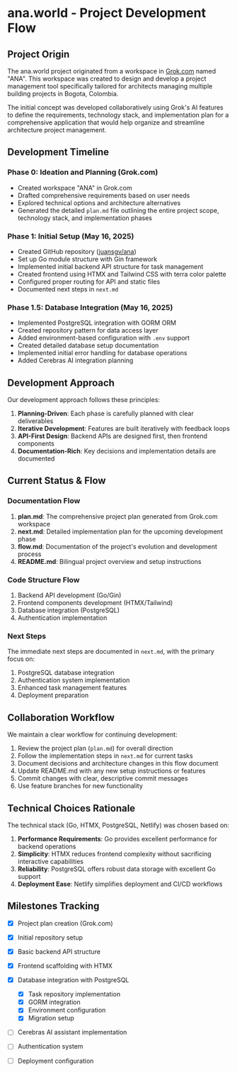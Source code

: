 # ana.world - Project Development Flow

## Project Origin

The ana.world project originated from a workspace in [Grok.com](https://grok.com) named "ANA". This workspace was created to design and develop a project management tool specifically tailored for architects managing multiple building projects in Bogota, Colombia.

The initial concept was developed collaboratively using Grok's AI features to define the requirements, technology stack, and implementation plan for a comprehensive application that would help organize and streamline architecture project management.

## Development Timeline

### Phase 0: Ideation and Planning (Grok.com)
- Created workspace "ANA" in Grok.com
- Drafted comprehensive requirements based on user needs
- Explored technical options and architecture alternatives
- Generated the detailed `plan.md` file outlining the entire project scope, technology stack, and implementation phases

### Phase 1: Initial Setup (May 16, 2025)
- Created GitHub repository ([juansgv/ana](https://github.com/juansgv/ana))
- Set up Go module structure with Gin framework
- Implemented initial backend API structure for task management
- Created frontend using HTMX and Tailwind CSS with terra color palette
- Configured proper routing for API and static files
- Documented next steps in `next.md`

### Phase 1.5: Database Integration (May 16, 2025)
- Implemented PostgreSQL integration with GORM ORM
- Created repository pattern for data access layer
- Added environment-based configuration with `.env` support
- Created detailed database setup documentation
- Implemented initial error handling for database operations
- Added Cerebras AI integration planning

## Development Approach

Our development approach follows these principles:

1. **Planning-Driven**: Each phase is carefully planned with clear deliverables
2. **Iterative Development**: Features are built iteratively with feedback loops
3. **API-First Design**: Backend APIs are designed first, then frontend components
4. **Documentation-Rich**: Key decisions and implementation details are documented

## Current Status & Flow

### Documentation Flow
1. **plan.md**: The comprehensive project plan generated from Grok.com workspace
2. **next.md**: Detailed implementation plan for the upcoming development phase
3. **flow.md**: Documentation of the project's evolution and development process
4. **README.md**: Bilingual project overview and setup instructions

### Code Structure Flow
1. Backend API development (Go/Gin)
2. Frontend components development (HTMX/Tailwind)
3. Database integration (PostgreSQL)
4. Authentication implementation

### Next Steps
The immediate next steps are documented in `next.md`, with the primary focus on:
1. PostgreSQL database integration
2. Authentication system implementation
3. Enhanced task management features
4. Deployment preparation

## Collaboration Workflow

We maintain a clear workflow for continuing development:

1. Review the project plan (`plan.md`) for overall direction
2. Follow the implementation steps in `next.md` for current tasks
3. Document decisions and architecture changes in this flow document
4. Update README.md with any new setup instructions or features
5. Commit changes with clear, descriptive commit messages
6. Use feature branches for new functionality

## Technical Choices Rationale

The technical stack (Go, HTMX, PostgreSQL, Netlify) was chosen based on:

1. **Performance Requirements**: Go provides excellent performance for backend operations
2. **Simplicity**: HTMX reduces frontend complexity without sacrificing interactive capabilities
3. **Reliability**: PostgreSQL offers robust data storage with excellent Go support
4. **Deployment Ease**: Netlify simplifies deployment and CI/CD workflows

## Milestones Tracking

- [x] Project plan creation (Grok.com)
- [x] Initial repository setup
- [x] Basic backend API structure
- [x] Frontend scaffolding with HTMX
- [x] Database integration with PostgreSQL
  - [x] Task repository implementation
  - [x] GORM integration
  - [x] Environment configuration
  - [x] Migration setup
- [ ] Cerebras AI assistant implementation
- [ ] Authentication system
- [ ] Deployment configuration

